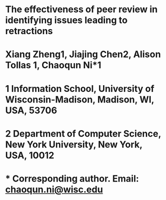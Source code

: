 # The effectiveness of peer review in identifying issues leading to retractions
# Xiang Zheng1, Jiajing Chen2, Alison Tollas 1, Chaoqun Ni*1
# 1 Information School, University of Wisconsin-Madison, Madison, WI, USA, 53706
# 2 Department of Computer Science, New York University, New York, USA, 10012
# * Corresponding author. Email: chaoqun.ni@wisc.edu
